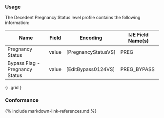 ### Usage

The Decedent Pregnancy Status level profile contains the following information:


| **Name** |  **Field**   |  **Encoding**  |  **IJE Field Name(s)**  |
| ---------------| ------------------------ | ------------- | ------------------- |
| Pregnancy Status   | value  | [PregnancyStatusVS]  | PREG  |
| Bypass Flag - Pregnancy Status   | value  | [EditBypass0124VS]  | PREG_BYPASS  |
{: .grid }


### Conformance

{% include markdown-link-references.md %}

